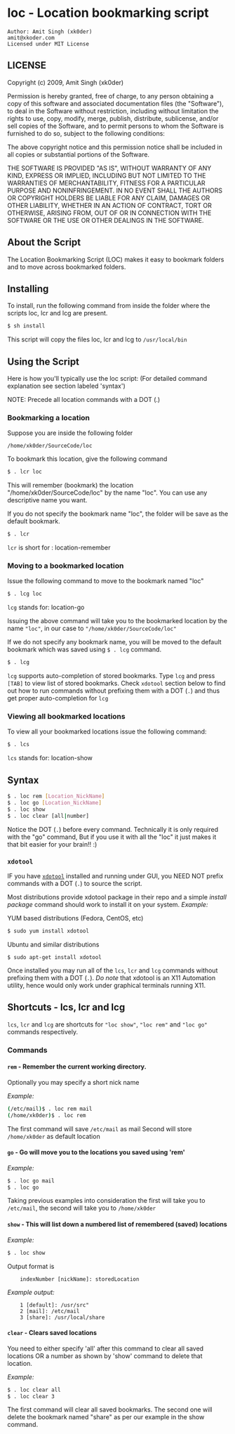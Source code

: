 # loc - Location bookmarking script

```
Author: Amit Singh (xk0der) 
amit@xkoder.com
Licensed under MIT License
```

## LICENSE

Copyright (c) 2009, Amit Singh (xk0der)

Permission is hereby granted, free of charge, to any person
obtaining a copy of this software and associated documentation
files (the "Software"), to deal in the Software without
restriction, including without limitation the rights to use,
copy, modify, merge, publish, distribute, sublicense, and/or sell
copies of the Software, and to permit persons to whom the
Software is furnished to do so, subject to the following
conditions:

The above copyright notice and this permission notice shall be
included in all copies or substantial portions of the Software.

THE SOFTWARE IS PROVIDED "AS IS", WITHOUT WARRANTY OF ANY KIND,
EXPRESS OR IMPLIED, INCLUDING BUT NOT LIMITED TO THE WARRANTIES
OF MERCHANTABILITY, FITNESS FOR A PARTICULAR PURPOSE AND
NONINFRINGEMENT. IN NO EVENT SHALL THE AUTHORS OR COPYRIGHT
HOLDERS BE LIABLE FOR ANY CLAIM, DAMAGES OR OTHER LIABILITY,
WHETHER IN AN ACTION OF CONTRACT, TORT OR OTHERWISE, ARISING
FROM, OUT OF OR IN CONNECTION WITH THE SOFTWARE OR THE USE OR
OTHER DEALINGS IN THE SOFTWARE.


## About the Script

The Location Bookmarking Script (LOC) makes it easy 
to bookmark folders and to move across bookmarked folders.


## Installing 

To install, run the following command from inside the folder
where the scripts loc, lcr and lcg are present.

```bash
$ sh install
```

This script will copy the files loc, lcr and lcg
to `/usr/local/bin`


## Using the Script

Here is how you'll typically use the loc script: 
(For detailed command explanation see section labeled 'syntax')

NOTE: Precede all location commands with a DOT (.)


### Bookmarking a location 

Suppose you are inside the following folder

```
/home/xk0der/SourceCode/loc
```

To bookmark this location, give the following command

```bash
$ . lcr loc
```

This will remember (bookmark) the location "/home/xk0der/SourceCode/loc"
by the name "loc". You can use any descriptive name you want.

If you do not specify the bookmark name "loc", the folder will be save
as the default bookmark.

```bash
$ . lcr
```

`lcr` is short for : location-remember


### Moving to a bookmarked location

Issue the following command to move to the bookmark named "loc"

```bash
$ . lcg loc
```

`lcg` stands for: location-go

Issuing the above command will take you to 
the bookmarked location by the name `"loc"`, in our case to `"/home/xk0der/SourceCode/loc"`

If we do not specify any bookmark name, you will be moved to the default bookmark which 
was saved using `$ . lcg` command.

```bash
$ . lcg
```

`lcg` supports auto-completion of stored bookmarks. Type `lcg` and press `[TAB]` to view list of stored bookmarks.
Check `xdotool` section below to find out how to run commands without prefixing them with a DOT (`.`) and thus get proper auto-completion for `lcg`

### Viewing all bookmarked locations

To view all your bookmarked locations issue the following command:

```bash
$ . lcs
```

`lcs` stands for: location-show

## Syntax

```bash
$ . loc rem [Location_NickName]
$ . loc go [Location_NickName]
$ . loc show
$ . loc clear [all|number]
```

Notice the DOT (`.`) before every command.
Technically it is only required with the "go" command,
But if you use it with all the "loc" it just makes it that bit
easier for your brain!! :)

### `xdotool`
IF you have [`xdotool`](http://www.semicomplete.com/projects/xdotool/) installed and running under GUI, you NEED NOT prefix commands with a DOT (`.`) to source the script.

Most distributions provide xdotool package in their repo and a simple _install package_ command should work to install it on your system.
_Example:_

YUM based distributions (Fedora, CentOS, etc)
```bash
$ sudo yum install xdotool 
```
Ubuntu and similar distributions
```
$ sudo apt-get install xdotool
```
Once installed you may run all of the `lcs`, `lcr` and `lcg` commands without prefixing them with a DOT (`.`).
*Do note* that xdotool is an X11 Automation utility, hence would only work under graphical terminals running X11.

## Shortcuts - lcs, lcr and lcg

`lcs`, `lcr` and `lcg` are shortcuts for `"loc show"`, `"loc rem"` and `"loc go"` commands respectively.


### Commands

#### `rem` - Remember the current working directory.

Optionally you may specify a short nick name

_Example:_
```bash
(/etc/mail)$ . loc rem mail
(/home/xk0der)$ . loc rem
```

The first command will save `/etc/mail` as mail
Second will store `/home/xk0der` as default location

#### `go`  - Go will move you to the locations you saved using 'rem'
 
_Example:_
```bash
$ . loc go mail
$ . loc go
```
    
Taking previous examples into consideration the first
will take you to `/etc/mail`, the second will take you to `/home/xk0der`

#### `show`  - This will list down a numbered list of remembered (saved) locations
 
_Example:_ 
```bash
$ . loc show
```
    
Output format is
```
    indexNumber [nickName]: storedLocation
```    
    
_Example output:_
```
    1 [default]: /usr/src" 
    2 [mail]: /etc/mail
    3 [share]: /usr/local/share
```    

#### `clear` - Clears saved locations
    
You need to either specify 'all' after this command to clear
all saved locations OR a number as shown by 'show' command 
to delete that location.

_Example:_ 
```bash
$ . loc clear all
$ . loc clear 3
```

The first command will clear all saved bookmarks.
The second one will delete the bookmark named "share" as 
per our example in the show command.

